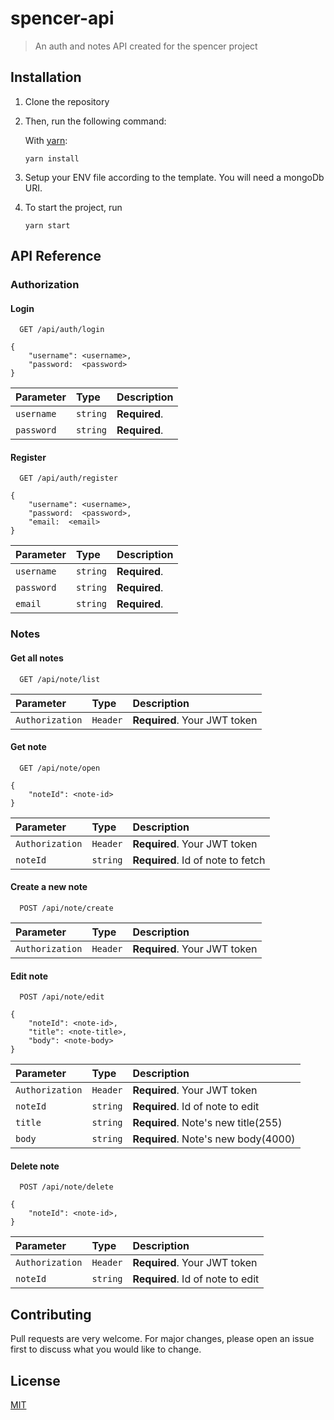 # spencer-api

> An auth and notes API created for the spencer project

## Installation

1. Clone the repository
2. Then, run the following command:

    With [yarn](https://yarnpkg.com/en/):

    ```shell
    yarn install
    ```
3. Setup your ENV file according to the template. You will need a mongoDb URI.
4. To start the project, run
   ```shell
   yarn start
   ```

## API Reference

### Authorization
#### Login

```http
  GET /api/auth/login
```
```
{
    "username": <username>,
    "password:  <password>
}
```
| Parameter | Type     | Description                       |
| :-------- | :------- | :-------------------------------- |
| `username`      | `string` | **Required**. |
| `password`      | `string` | **Required**. |

#### Register

```http
  GET /api/auth/register
```
```
{
    "username": <username>,
    "password:  <password>,
    "email:  <email>
}
```
| Parameter | Type     | Description                       |
| :-------- | :------- | :-------------------------------- |
| `username`      | `string` | **Required**. |
| `password`      | `string` | **Required**. |
| `email`      | `string` | **Required**. |


### Notes
#### Get all notes

```http
  GET /api/note/list
```

| Parameter | Type     | Description                |
| :-------- | :------- | :------------------------- |
| `Authorization` | `Header` | **Required**. Your JWT token |

#### Get note

```http
  GET /api/note/open
```
```
{
    "noteId": <note-id>
}
```

| Parameter | Type     | Description                       |
| :-------- | :------- | :-------------------------------- |
| `Authorization` | `Header` | **Required**. Your JWT token |
| `noteId`      | `string` | **Required**. Id of note to fetch |

#### Create a new note

```http
  POST /api/note/create
```

| Parameter | Type     | Description                       |
| :-------- | :------- | :-------------------------------- |
| `Authorization` | `Header` | **Required**. Your JWT token |

#### Edit note

```http
  POST /api/note/edit
```
```
{
    "noteId": <note-id>,
    "title": <note-title>,
    "body": <note-body>
}
```

| Parameter | Type     | Description                       |
| :-------- | :------- | :-------------------------------- |
| `Authorization` | `Header` | **Required**. Your JWT token |
| `noteId`      | `string` | **Required**. Id of note to edit |
| `title`      | `string` | **Required**. Note's new title(255) |
| `body`      | `string` | **Required**. Note's new body(4000) |

#### Delete note

```http
  POST /api/note/delete
```
```
{
    "noteId": <note-id>,
}
```

| Parameter | Type     | Description                       |
| :-------- | :------- | :-------------------------------- |
| `Authorization` | `Header` | **Required**. Your JWT token |
| `noteId`      | `string` | **Required**. Id of note to edit |

## Contributing
Pull requests are very welcome. For major changes, please open an issue first to discuss what you would like to change.

## License
[MIT](https://choosealicense.com/licenses/mit/)
